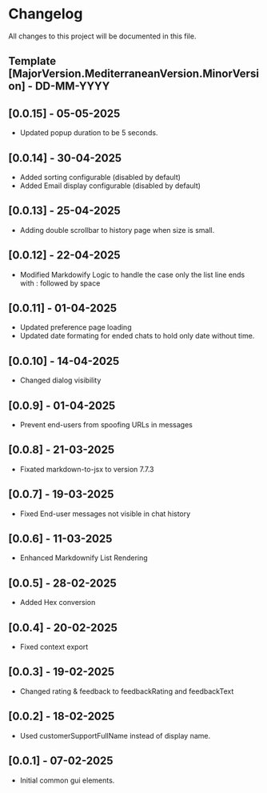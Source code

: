 # Changelog

All changes to this project will be documented in this file.

## Template [MajorVersion.MediterraneanVersion.MinorVersion] - DD-MM-YYYY


## [0.0.15] - 05-05-2025

- Updated popup duration to be 5 seconds.

## [0.0.14] - 30-04-2025

- Added sorting configurable (disabled by default)
- Added Email display configurable (disabled by default)

## [0.0.13] - 25-04-2025

- Adding double scrollbar to history page when size is small.

## [0.0.12] - 22-04-2025

- Modified Markdowify Logic to handle the case only the list line ends with : followed by space

## [0.0.11] - 01-04-2025

- Updated preference page loading
- Updated date formating for ended chats to hold only date without time.

## [0.0.10] - 14-04-2025

- Changed dialog visibility

## [0.0.9] - 01-04-2025

- Prevent end-users from spoofing URLs in messages

## [0.0.8] - 21-03-2025

- Fixated markdown-to-jsx to version 7.7.3

## [0.0.7] - 19-03-2025

- Fixed End-user messages not visible in chat history

## [0.0.6] - 11-03-2025

- Enhanced Markdownify List Rendering

## [0.0.5] - 28-02-2025

- Added Hex conversion

## [0.0.4] - 20-02-2025

- Fixed context export

## [0.0.3] - 19-02-2025

- Changed rating & feedback to feedbackRating and feedbackText

## [0.0.2] - 18-02-2025

- Used customerSupportFullName instead of display name.

## [0.0.1] - 07-02-2025

- Initial common gui elements.
